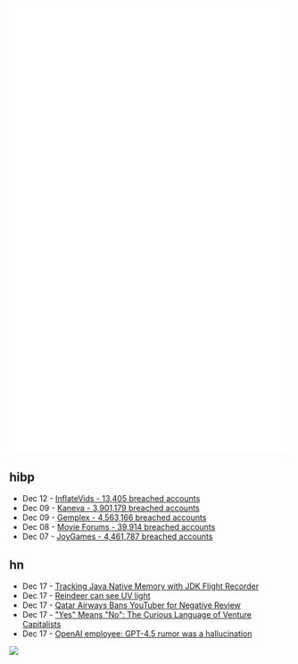 ![Metrics](https://raw.githubusercontent.com/phixion/phixion/master/metrics.svg)

## hibp

<!--
for https://github.com/phixion/phixion/blob/main/.github/workflows/feeds.yml
-->
<!--START_SECTION:haveibeenpwnd-->
- Dec 12 - [InflateVids - 13,405 breached accounts](https://haveibeenpwned.com/PwnedWebsites#InflateVids)
- Dec 09 - [Kaneva - 3,901,179 breached accounts](https://haveibeenpwned.com/PwnedWebsites#Kaneva)
- Dec 09 - [Gemplex - 4,563,166 breached accounts](https://haveibeenpwned.com/PwnedWebsites#Gemplex)
- Dec 08 - [Movie Forums - 39,914 breached accounts](https://haveibeenpwned.com/PwnedWebsites#MovieForums)
- Dec 07 - [JoyGames - 4,461,787 breached accounts](https://haveibeenpwned.com/PwnedWebsites#JoyGames)
<!--END_SECTION:haveibeenpwnd-->

## hn

<!--
for https://github.com/phixion/phixion/blob/main/.github/workflows/feeds.yml
-->
<!--START_SECTION:hn-->
- Dec 17 - [Tracking Java Native Memory with JDK Flight Recorder](https://www.morling.dev/blog/tracking-java-native-memory-with-jdk-flight-recorder/)
- Dec 17 - [Reindeer can see UV light](https://journals.sagepub.com/doi/full/10.1177/20416695231218520)
- Dec 17 - [Qatar Airways Bans YouTuber for Negative Review](https://onemileatatime.com/news/qatar-airways-bans-youtuber-negative-review/)
- Dec 17 - ["Yes" Means "No": The Curious Language of Venture Capitalists](https://jacobbartlett.substack.com/p/yes-actually-means-no-the-curious)
- Dec 17 - [OpenAI employee: GPT-4.5 rumor was a hallucination](https://twitter.com/willdepue/status/1736470540351950867)
<!--END_SECTION:hn-->

<!--
for https://yhype.me
-->
![](https://hit.yhype.me/github/profile?user_id=13013670)
